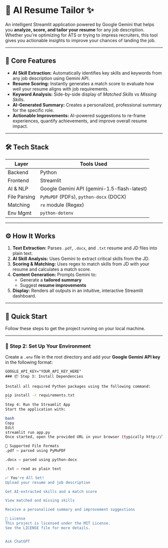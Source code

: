 # 🧠 AI Resume Tailor ✨

An intelligent Streamlit application powered by Google Gemini that helps you **analyze, score, and tailor your resume** for any job description. Whether you're optimizing for ATS or trying to impress recruiters, this tool gives you actionable insights to improve your chances of landing the job.

---

## 🚀 Core Features

- **AI Skill Extraction:** Automatically identifies key skills and keywords from any job description using Gemini API.
- **Resume Scoring:** Instantly generates a match score to evaluate how well your resume aligns with job requirements.
- **Keyword Analysis:** Side-by-side display of _Matched Skills_ vs _Missing Skills_.
- **AI-Generated Summary:** Creates a personalized, professional summary for the specific role.
- **Actionable Improvements:** AI-powered suggestions to re-frame experiences, quantify achievements, and improve overall resume impact.

---

## 🛠️ Tech Stack

| Layer        | Tools Used                          |
|--------------|-------------------------------------|
| Backend      | Python                              |
| Frontend     | Streamlit                           |
| AI & NLP     | Google Gemini API (gemini-1.5-flash-latest) |
| File Parsing | `PyMuPDF` (PDFs), `python-docx` (DOCX) |
| Matching     | `re` module (Regex)                 |
| Env Mgmt     | `python-dotenv`                     |

---

## ⚙️ How It Works

1. **Text Extraction:** Parses `.pdf`, `.docx`, and `.txt` resume and JD files into plain text.
2. **AI Skill Analysis:** Uses Gemini to extract critical skills from the JD.
3. **Scoring & Matching:** Uses regex to match skills from JD with your resume and calculates a match score.
4. **Content Generation:** Prompts Gemini to:
   - Generate a **tailored summary**
   - Suggest **resume improvements**
5. **Display:** Renders all outputs in an intuitive, interactive Streamlit dashboard.

---

## 🏁 Quick Start

Follow these steps to get the project running on your local machine.

---

### 🔐 Step 2: Set Up Your Environment

Create a `.env` file in the root directory and add your **Google Gemini API key** in the following format:

```env
GOOGLE_API_KEY="YOUR_API_KEY_HERE"
### 📦 Step 3: Install Dependencies

Install all required Python packages using the following command:
```
```bash
pip install -r requirements.txt
``
Step 4: Run the Streamlit App
Start the application with:

bash
Copy
Edit
streamlit run app.py
Once started, open the provided URL in your browser (typically http://localhost:8501).

📂 Supported File Formats
.pdf — parsed using PyMuPDF

.docx — parsed using python-docx

.txt — read as plain text

✅ You're All Set!
Upload your resume and job description

Get AI-extracted skills and a match score

View matched and missing skills

Receive a personalized summary and improvement suggestions

📜 License
This project is licensed under the MIT License.
See the LICENSE file for more details.


Ask ChatGPT


